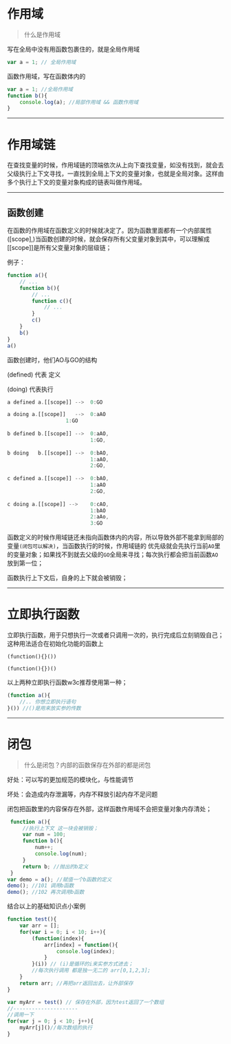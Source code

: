 # 作用域

> 什么是作用域

写在全局中没有用函数包裹住的，就是全局作用域

```js
var a = 1; // 全局作用域
```

函数作用域，写在函数体内的

```js
var a = 1; //全局作用域
function b(){
    console.log(a); //局部作用域 && 函数作用域
}
```

****

# 作用域链

在查找变量的时候，作用域链的顶端依次从上向下查找变量，如没有找到，就会去父级执行上下文寻找，一直找到全局上下文的变量对象，也就是全局对象。这样由多个执行上下文的变量对象构成的链表叫做作用域。

****

## 函数创建

在函数的作用域在函数定义的时候就决定了。因为函数里面都有一个内部属性([scope],)当函数创建的时候，就会保存所有父变量对象到其中，可以理解成[[scope]]是所有父变量对象的层级链；

例子：

```js
function a(){
    // ...
    function b(){
        // ...
        function c(){
            // ...
        }
        c()
    }
    b()
}
a()
```

函数创建时，他们AO与GO的结构

(defined) 代表 定义

(doing) 代表执行

```js
a defined a.[[scope]] -->  0:GO

a doing a.[[scope]]   -->  0:aAO
		           1:GO
                           
b defined b.[[scope]] -->  0:aAO,
                           1:GO,
                               
b doing   b.[[scope]] -->  0:bAO,
                           1:aAO,
                           2:GO,
                               
c defined a.[[scope]] -->  0:bAO,
                           1:aAO
                           2:GO,
                               
c doing a.[[scope]] -->    0:cAO,
                           1:bAO
                           2:aAo,
                           3:GO
```

函数定义的时候作用域链还未指向函数体内的内容，所以导致外部不能拿到局部的变量`(闭包可以解决)`，当函数执行的时候，作用域链的 优先级就会先执行当前`AO`里的变量对象；如果找不到就去父级的`GO`全局来寻找；每次执行都会把当前函数`AO`放到第一位；

函数执行上下文后，自身的上下就会被销毁；

****

# 立即执行函数

立即执行函数，用于只想执行一次或者只调用一次的，执行完成后立刻销毁自己；这种用法适合在初始化功能的函数上

`(function(){}())` 

`(function(){})()`

以上两种立即执行函数w3c推荐使用第一种；

```js
(function a(){
    //.. 你想立即执行语句
}()) //()是用来放实参的传数
```

****

# 闭包

> 什么是闭包？内部的函数保存在外部的都是闭包

好处：可以写的更加规范的模块化，与性能调节

坏处：会造成内存泄漏等，内存不释放引起内存不足问题

闭包把函数里的内容保存在外部，这样函数作用域不会把变量对象内存清处；

```js
 function a(){
     //执行上下文 这一块会被销毁；
     var num = 100; 
     function b(){
         num++;
         console.log(num);
     }
     return b; //抛出的b定义
 }
var demo = a(); //赋值一个b函数的定义
demo(); //101 调用b函数
demo(); //102 再次调用b函数
```

结合以上的基础知识点小案例

```js
function test(){
    var arr = [];
    for(var i = 0; i < 10; i++){
        (function(index){
            arr[index] = function(){
               	console.log(index);
            }
        }(i)) // (i)是循环的i来实参方式进去；
        //每次执行调用 都是独一无二的 arr[0,1,2,3];
    }
    return arr; //再把arr返回出去，让外部保存
}

var myArr = test() // 保存在外部，因为test返回了一个数组
//---------------------
//调用一下
for(var j = 0; j < 10; j++){
    myArr[j]()//每次数组的执行
}
```

